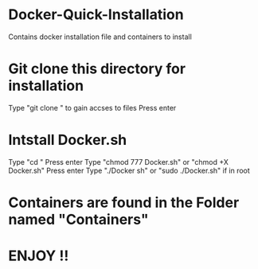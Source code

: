 # Docker-Quick-Installation
Contains docker installation file and containers to install
# Git clone this directory for installation
Type "git clone <Repository>" to gain accses to files
Press enter
# Intstall Docker.sh
Type "cd <Repository name>"
Press enter
Type "chmod 777 Docker.sh" or "chmod +X Docker.sh"
Press enter
Type "./Docker sh" or "sudo ./Docker.sh" if in root
# Containers are found in the Folder named "Containers"

# ENJOY !!
